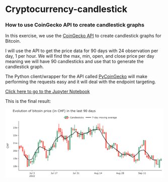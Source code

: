 # Cryptocurrency-candlestick
### How to use CoinGecko API to create candlestick graphs

In this exercise, we use the <a href="https://www.coingecko.com/en/api?utm_medium=Exinfluencer&utm_source=Exinfluencer&utm_content=000026UJ&utm_term=10006555&utm_id=NA-SkillsNetwork-Channel-SkillsNetworkCoursesIBMDeveloperSkillsNetworkPY0101ENSkillsNetwork19487395-2022-01-01">CoinGecko API</a> to create candlestick graphs for Bitcoin.

I will use the API to get the price data for 90 days with 24 observation per day, 1 per hour. We will find the max, min, open, and close price per day meaning we will have 90 candlesticks and use that to generate the candlestick graph. 

The Python client/wrapper for the API called <a href="https://github.com/man-c/pycoingecko?utm_medium=Exinfluencer&utm_source=Exinfluencer&utm_content=000026UJ&utm_term=10006555&utm_id=NA-SkillsNetwork-Channel-SkillsNetworkCoursesIBMDeveloperSkillsNetworkPY0101ENSkillsNetwork19487395-2022-01-01">PyCoinGecko</a>  will make performing the requests easy and it will deal with the endpoint targeting.



<a href="https://github.com/LiseReynaert/Cryptocurrency-candlestick/blob/main/REST%20API.ipynb"> Click here to go to the Jupyter Notebook</a>

This is the final result:

![alt text](https://github.com/LiseReynaert/Cryptocurrency-candlestick/raw/main/Visualisation_bitcoin.png?raw=true)
